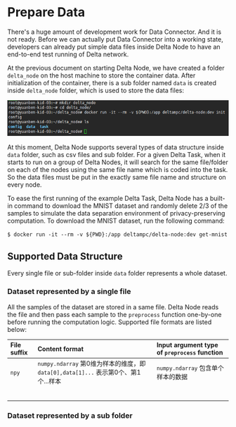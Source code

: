 # Prepare Data

There's a huge amount of development work for Data Connector. And it is not ready. Before we can actually put Data Connector into a working state, developers can already put simple data files inside Delta Node to have an end-to-end test running of Delta network.

At the previous document on starting Delta Node, we have created a folder `delta_node` on the host machine to store the container data. After initialization of the container, there is a sub folder named `data` is created inside `delta_node` folder, which is used to store the data files:

![](../.gitbook/assets/image%20%281%29.png)

At this moment, Delta Node supports several types of data structure inside `data` folder, such as csv files and sub folder. For a given Delta Task, when it starts to run on a group of Delta Nodes, it will search for the same file/folder on each of the nodes using the same file name which is coded into the task. So the data files must be put in the exactly same file name and structure on every node.

To ease the first running of the example Delta Task, Delta Node has a built-in command to download the MNIST dataset and randomly delete 2/3 of the samples to simulate the data separation environment of privacy-preserving computation. To download the MNIST dataset, run the following command:

```text
$ docker run -it --rm -v ${PWD}:/app deltampc/delta-node:dev get-mnist
```

## Supported Data Structure

Every single file or sub-folder inside `data` folder represents a whole dataset.

### Dataset represented by a single file

All the samples of the dataset are stored in a same file. Delta Node reads the file and then pass each sample to the `preprocess` function one-by-one before running the computation logic. Supported file formats are listed below:

| File suffix | Content format | Input argument type of `preprocess` function |
| :--- | :--- | :--- |
| `npy` | `numpy.ndarray` 第0维为样本的维度，即`data[0],data[1]...` 表示第0个、第1个...样本 | `numpy.ndarray` 包含单个样本的数据 |
|  |  |  |
|  |  |  |
|  |  |  |
|  |  |  |
|  |  |  |
|  |  |  |

### Dataset represented by a sub folder



